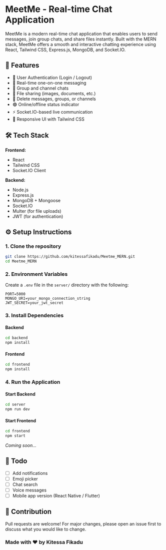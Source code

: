 # MeetMe - Real-time Chat Application

MeetMe is a modern real-time chat application that enables users to send messages, join group chats, and share files instantly. Built with the MERN stack, MeetMe offers a smooth and interactive chatting experience using React, Tailwind CSS, Express.js, MongoDB, and Socket.IO.

## 🚀 Features

- 🔐 User Authentication (Login / Logout)
- 💬 Real-time one-on-one messaging
- 👥 Group and channel chats
- 📎 File sharing (images, documents, etc.)
- 🧹 Delete messages, groups, or channels
- 🟢 Online/offline status indicator
- ⚡ Socket.IO-based live communication
- 📱 Responsive UI with Tailwind CSS

## 🛠 Tech Stack

**Frontend:**
- React
- Tailwind CSS
- Socket.IO Client

**Backend:**
- Node.js
- Express.js
- MongoDB + Mongoose
- Socket.IO
- Multer (for file uploads)
- JWT (for authentication)

## ⚙️ Setup Instructions

### 1. Clone the repository

```bash
git clone https://github.com/kitessafikadu/Meetme_MERN.git
cd Meetme_MERN
````

### 2. Environment Variables

Create a `.env` file in the `server/` directory with the following:

```env
PORT=5000
MONGO_URI=your_mongo_connection_string
JWT_SECRET=your_jwt_secret
```

### 3. Install Dependencies

#### Backend

```bash
cd backend
npm install
```

#### Frontend

```bash
cd frontend
npm install
```

### 4. Run the Application

#### Start Backend

```bash
cd server
npm run dev
```

#### Start Frontend

```bash
cd frontend
npm start
```
*Coming soon...*

## 📌 Todo

* [ ] Add notifications
* [ ] Emoji picker
* [ ] Chat search
* [ ] Voice messages
* [ ] Mobile app version (React Native / Flutter)

## 🤝 Contribution

Pull requests are welcome! For major changes, please open an issue first to discuss what you would like to change.
### Made with ❤️ by Kitessa Fikadu

